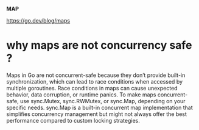 **MAP**

https://go.dev/blog/maps

# why maps are not concurrency safe ?
Maps in Go are not concurrent-safe because they don’t provide built-in synchronization, which can lead to race conditions when accessed by multiple goroutines.
Race conditions in maps can cause unexpected behavior, data corruption, or runtime panics.
To make maps concurrent-safe, use sync.Mutex, sync.RWMutex, or sync.Map, depending on your specific needs.
sync.Map is a built-in concurrent map implementation that simplifies concurrency management but might not always offer the best performance compared to custom locking strategies.

